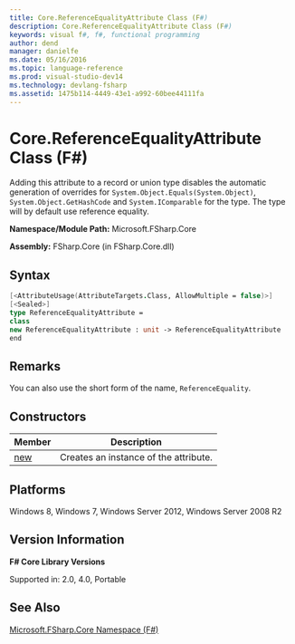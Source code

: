 ```yaml
---
title: Core.ReferenceEqualityAttribute Class (F#)
description: Core.ReferenceEqualityAttribute Class (F#)
keywords: visual f#, f#, functional programming
author: dend
manager: danielfe
ms.date: 05/16/2016
ms.topic: language-reference
ms.prod: visual-studio-dev14
ms.technology: devlang-fsharp
ms.assetid: 1475b114-4449-43e1-a992-60bee44111fa 
---
```


# Core.ReferenceEqualityAttribute Class (F#)

Adding this attribute to a record or union type disables the automatic generation of overrides for `System.Object.Equals(System.Object)`, `System.Object.GetHashCode` and `System.IComparable` for the type. The type will by default use reference equality.

**Namespace/Module Path:** Microsoft.FSharp.Core

**Assembly:** FSharp.Core (in FSharp.Core.dll)


## Syntax

```fsharp
[<AttributeUsage(AttributeTargets.Class, AllowMultiple = false)>]
[<Sealed>]
type ReferenceEqualityAttribute =
class
new ReferenceEqualityAttribute : unit -> ReferenceEqualityAttribute
end
```

## Remarks
You can also use the short form of the name, `ReferenceEquality`.

## Constructors

|Member|Description|
|------|-----------|
|[new](https://msdn.microsoft.com/library/a1deaf51-602e-4fc9-9b1e-8f70d325bf20)|Creates an instance of the attribute.|

## Platforms
Windows 8, Windows 7, Windows Server 2012, Windows Server 2008 R2


## Version Information
**F# Core Library Versions**

Supported in: 2.0, 4.0, Portable

## See Also
[Microsoft.FSharp.Core Namespace &#40;F&#35;&#41;](Microsoft.FSharp.Core-Namespace-%5BFSharp%5D.md)